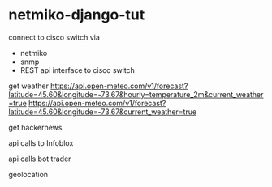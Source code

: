 # netmiko-django-tut

connect to cisco switch via 
- netmiko
- snmp
- REST api interface to cisco switch

get weather
https://api.open-meteo.com/v1/forecast?latitude=45.60&longitude=-73.67&hourly=temperature_2m&current_weather=true
https://api.open-meteo.com/v1/forecast?latitude=45.60&longitude=-73.67&current_weather=true

get hackernews 

api calls to Infoblox

api calls bot trader

geolocation

